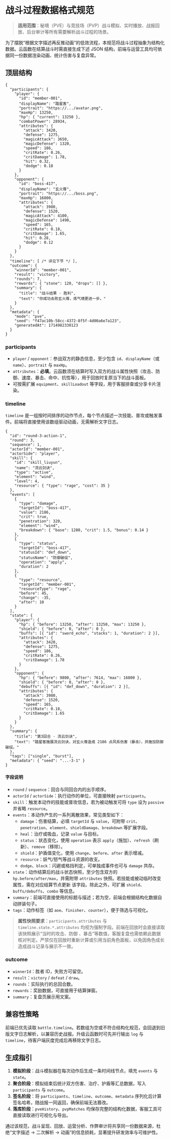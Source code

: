 # 战斗过程数据格式规范

> **适用范围**：秘境（PVE）与竞技场（PVP）战斗模拟、实时播放、战报回放、后台审计等所有需要解析战斗过程的场景。

为了摆脱“根据文字描述再反推动画”的低效流程，本规范将战斗过程抽象为结构化数据。云函数在结算战斗时需直接生成下述 JSON 结构，前端与运营工具均可依据同一份数据渲染动画、统计伤害与复盘异常。

## 顶层结构

```jsonc
{
  "participants": {
    "player": {
      "id": "member-001",
      "displayName": "踏星客",
      "portrait": "https://.../avatar.png",
      "maxHp": 13250,
      "hp": { "current": 13250 },
      "combatPower": 28934,
      "attributes": {
        "attack": 3420,
        "defense": 1275,
        "magicAttack": 3650,
        "magicDefense": 1320,
        "speed": 186,
        "critRate": 0.26,
        "critDamage": 1.78,
        "hit": 0.32,
        "dodge": 0.18
      }
    },
    "opponent": {
      "id": "boss-417",
      "displayName": "玄火尊",
      "portrait": "https://.../boss.png",
      "maxHp": 16800,
      "attributes": {
        "attack": 3980,
        "defense": 1520,
        "magicAttack": 4100,
        "magicDefense": 1490,
        "speed": 165,
        "critRate": 0.18,
        "critDamage": 1.65,
        "hit": 0.28,
        "dodge": 0.12
      }
    }
  },
  "timeline": [ /* 详见下节 */ ],
  "outcome": {
    "winnerId": "member-001",
    "result": "victory",
    "rounds": 7,
    "rewards": { "stone": 120, "drops": [] },
    "summary": {
      "title": "战斗结果 · 胜利",
      "text": "你成功击败玄火尊，炼气境更进一步。"
    }
  },
  "metadata": {
    "mode": "pve",
    "seed": "f47ac10b-58cc-4372-8f5f-4d00a6e7a123",
    "generatedAt": 1714982330123
  }
}
```

### participants
- `player` / `opponent`：参战双方的静态信息，至少包含 `id`、`displayName`（或 `name`）、`portrait` 与 `maxHp`。
- `attributes`：**必填**。云函数须在结算时写入双方的战斗属性快照（攻击、防御、速度、暴击、命中、抗性等），用于回放时复原当下的战斗面板。
- 可按需扩展 `equipment`、`skillLoadout` 等字段，用于客服排查或分享卡片渲染。

### timeline
`timeline` 是一组按时间排序的动作节点，每个节点描述一次技能、普攻或触发事件。前端将直接使用该数组驱动动画，无需解析文字日志。

```jsonc
{
  "id": "round-3-action-1",
  "round": 3,
  "sequence": 1,
  "actorId": "member-001",
  "actorSide": "player",
  "skill": {
    "id": "skill_liuyun",
    "name": "流云剑诀",
    "type": "active",
    "element": "wind",
    "level": 4,
    "resource": { "type": "rage", "cost": 35 }
  },
  "events": [
    {
      "type": "damage",
      "targetId": "boss-417",
      "value": 2186,
      "crit": true,
      "penetration": 320,
      "element": "wind",
      "breakdown": { "base": 1280, "crit": 1.5, "bonus": 0.14 }
    },
    {
      "type": "status",
      "targetId": "boss-417",
      "statusId": "def_down",
      "statusName": "防御破绽",
      "operation": "apply",
      "duration": 2
    },
    {
      "type": "resource",
      "targetId": "member-001",
      "resourceType": "rage",
      "before": 45,
      "change": -35,
      "after": 10
    }
  ],
  "state": {
    "player": {
      "hp": { "before": 13250, "after": 13250, "max": 13250 },
      "shield": { "before": 0, "after": 0 },
      "buffs": [{ "id": "sword_echo", "stacks": 1, "duration": 2 }],
      "attributes": {
        "attack": 3420,
        "defense": 1275,
        "speed": 186,
        "critRate": 0.26,
        "critDamage": 1.78
      }
    },
    "opponent": {
      "hp": { "before": 9800, "after": 7614, "max": 16800 },
      "shield": { "before": 0, "after": 0 },
      "debuffs": [{ "id": "def_down", "duration": 2 }],
      "attributes": {
        "attack": 3980,
        "defense": 1520,
        "speed": 165,
        "critRate": 0.18,
        "critDamage": 1.65
      }
    }
  },
  "summary": {
    "title": "第3回合 · 流云剑诀",
    "text": "踏星客施展流云剑诀，对玄火尊造成 2186 点风系伤害（暴击），并施加防御破绽。"
  },
  "tags": ["single", "burst"],
  "metadata": { "seed": "...-3-1" }
}
```

#### 字段说明
- `round` / `sequence`：回合与同回合内的出手顺序。
- `actorId` / `actorSide`：执行动作的单位，可直接映射 `participants`。
- `skill`：触发本动作的技能或普攻信息，若为被动触发可将 `type` 设为 `passive` 并省略 `resource`。
- `events`：本动作产生的一系列离散效果，常见类型如下：
  - `damage`：伤害结算，必填 `targetId` 与 `value`，可附带 `crit`、`penetration`、`element`、`shieldDamage`、`breakdown` 等扩展字段。
  - `heal`：治疗或吸血，记录 `value` 与目标。
  - `status`：状态变化，使用 `operation` 表示 `apply`（施加）、`refresh`（刷新）、`remove`（移除）。
  - `shield`：护盾值变化，使用 `change`、`before`、`after` 表示增减。
  - `resource`：妖气/怒气等战斗资源的收支。
  - `dodge`、`block`：闪避或格挡判定，可单独成事件也可与 `damage` 共存。
- `state`：动作结算后的战斗状态快照，至少包含双方的 `hp.before/after/max`，并需附带 `attributes` 快照。若技能或被动临时改变属性，需在对应结算节点更新
  该字段。除此之外，可扩展 `shield`、`buffs/debuffs`、`combo` 等信息。
- `summary`：前端可直接使用的标题与描述；若为空，前端会根据结构化数据自动拼装句子。
- `tags`：动作标签（如 `aoe`、`finisher`、`counter`），便于筛选与可视化。

> **属性快照要求**：`participants.attributes` 与 `timeline.state.*.attributes` 均视为强制字段。前端在回放时会直接读取该快照展示“当时的攻击、防御
> 、暴击”等数值，客服复盘也需依赖此数据核对判定。严禁仅在回放时重新计算或引用当前角色面板，以免因角色成长造成战斗记录与展示不一致。

### outcome
- `winnerId`：胜者 ID，失败方可留空。
- `result`：`victory` / `defeat` / `draw`。
- `rounds`：实际执行的总回合数。
- `rewards`：奖励数据，可直接用于结算弹窗。
- `summary`：复盘页展示用文案。

## 兼容性策略

前端已优先读取 `battle.timeline`。若数组为空或不符合结构化规范，会回退到旧版文字日志解析，以兼容历史战报。升级云函数时可先并行输出 `log` 与 `timeline`，待客户端灰度完成后再移除文字日志。

## 生成指引

1. **模拟阶段**：战斗模拟器在每次动作后生成一条时间线节点，填充 `events` 与 `state`。
2. **聚合阶段**：模拟结束后统计双方伤害、治疗、护盾等汇总数据，写入 `participants` 与 `outcome`。
3. **签名阶段**：将 `participants`、`timeline`、`outcome`、`metadata` 序列化后计算签名哈希，随战报一同返回，确保前端无法篡改。
4. **落库阶段**：`pveHistory`、`pvpMatches` 均保存完整的结构化数据，客服工具可直接读取进行可视化与导出。

通过该规范，战斗呈现、回放、运营分析、作弊审计将共享同一份数据来源，杜绝“文字描述 → 二次解析 → 动画”的信息损耗，显著提升研发效率与可维护性。
